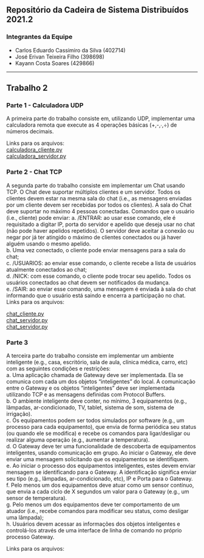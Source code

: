 ## Repositório da Cadeira de Sistema Distribuídos 2021.2

### Integrantes da Equipe
- Carlos Eduardo Cassimiro da Silva (402714)
- José Erivan Teixeira Filho (398698)
- Kayann Costa Soares (429866)

---

## Trabalho 2
### Parte 1 - Calculadora UDP
A primeira parte do trabalho consiste em, utilizando UDP, implementar uma calculadora remota que execute as 4 operações básicas (+,-,∙,÷) de números decimais. <br>

Links para os arquivos: <br>
[calculadora_cliente.py](trabalho-1/calculadora_cliente.py)<br>
[calculadora_servidor.py](trabalho-1/calculadora_servidor.py)<br>

### Parte 2 - Chat TCP
A segunda parte do trabalho consiste em implementar um Chat usando TCP. O Chat deve suportar múltiplos clientes e um servidor. Todos os clientes devem estar na mesma sala do chat (i.e., as mensagens enviadas por um cliente devem ser recebidas por todos os clientes). A sala do Chat deve suportar no máximo 4 pessoas conectadas. Comandos que o usuário (i.e., cliente) pode enviar:
a. /ENTRAR: ao usar esse comando, ele é requisitado a digitar IP, porta do servidor e apelido que deseja usar no chat (não pode haver apelidos repetidos). O servidor deve aceitar a conexão ou negar por já ter atingido o máximo de clientes conectados ou já haver alguém usando o mesmo apelido. <br>
b. Uma vez conectado, o cliente pode enviar mensagens para a sala do chat; <br>
c. /USUARIOS: ao enviar esse comando, o cliente recebe a lista de usuários atualmente conectados ao chat; <br>
d. /NICK: com esse comando, o cliente pode trocar seu apelido. Todos os usuários conectados ao chat devem ser notificados da mudança. <br>
e. /SAIR: ao enviar esse comando, uma mensagem é enviada à sala do chat informando que o usuário está saindo e encerra a participação no chat. <br>
Links para os arquivos: <br>

[chat_cliente.py](trabalho-1/chat_cliente.py)<br>
[chat_servidor.py](trabalho-1/chat_servidor.py)<br>
[chat_servidor.py](trabalho-1/chat_util_cliente.py)<br>


### Parte 3
A terceira parte do trabalho consiste em implementar um ambiente inteligente (e.g., casa, escritório, sala de aula, clínica médica, carro, etc) com as seguintes condições e
restrições: <br>
a. Uma aplicação chamada de Gateway deve ser implementada. Ela se comunica com cada um dos objetos “inteligentes” do local. A comunicação entre o Gateway e os objetos “inteligentes” deve ser implementada utilizando TCP e as mensagens definidas com Protocol Buffers. <br>
b. O ambiente inteligente deve conter, no mínimo, 3 equipamentos (e.g., lâmpadas, ar-condicionado, TV, tablet, sistema de som, sistema de irrigação). <br>
c. Os equipamentos podem ser todos simulados por software (e.g., um processo para cada equipamento), que envia de forma periódica seu status (ou quando ele se modifica) e recebe os comandos para ligar/desligar ou realizar alguma operação (e.g., aumentar a temperatura). <br>
d. O Gateway deve ter uma funcionalidade de descoberta de equipamentos inteligentes, usando comunicação em grupo. Ao iniciar o Gateway, ele deve enviar uma mensagem solicitando que os equipamentos se identifiquem. <br>
e. Ao iniciar o processo dos equipamentos inteligentes, estes devem enviar mensagem se identificando para o Gateway. A identificação significa enviar seu tipo (e.g., lâmpadas, ar-condicionado, etc), IP e Porta para o Gateway. <br>
f. Pelo menos um dos equipamentos deve atuar como um sensor contínuo, que envia a cada ciclo de X segundos um valor para o Gateway (e.g., um sensor de
temperatura). <br>
g. Pelo menos um dos equipamentos deve ter comportamento de um atuador (i.e., recebe comandos para modificar seu status, como desligar uma lâmpada); <br>
h. Usuários devem acessar as informações dos objetos inteligentes e controlá-los através de uma interface de linha de comando no próprio processo Gateway. <br>

Links para os arquivos: <br>

